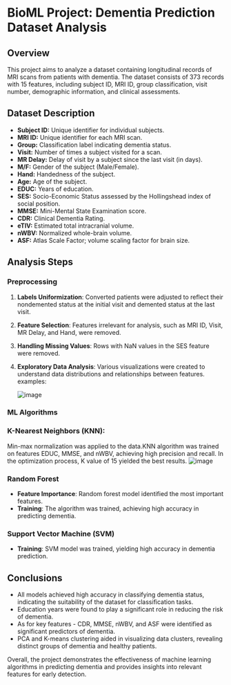 # BioML Project: Dementia Prediction Dataset Analysis

## Overview

This project aims to analyze a dataset containing longitudinal records of MRI scans from patients with dementia. The dataset consists of 373 records with 15 features, including subject ID, MRI ID, group classification, visit number, demographic information, and clinical assessments.

## Dataset Description
- **Subject ID:** Unique identifier for individual subjects.
- **MRI ID:** Unique identifier for each MRI scan.
- **Group:** Classification label indicating dementia status.
- **Visit:** Number of times a subject visited for a scan.
- **MR Delay:** Delay of visit by a subject since the last visit (in days).
- **M/F:** Gender of the subject (Male/Female).
- **Hand:** Handedness of the subject.
- **Age:** Age of the subject.
- **EDUC:** Years of education.
- **SES:** Socio-Economic Status assessed by the Hollingshead index of social position.
- **MMSE:** Mini-Mental State Examination score.
- **CDR:** Clinical Dementia Rating.
- **eTIV:** Estimated total intracranial volume.
- **nWBV:** Normalized whole-brain volume.
- **ASF:** Atlas Scale Factor; volume scaling factor for brain size.

## Analysis Steps
### Preprocessing

1. **Labels Uniformization**: Converted patients were adjusted to reflect their nondemented status at the initial visit and demented status at the last visit.
2. **Feature Selection**: Features irrelevant for analysis, such as MRI ID, Visit, MR Delay, and Hand, were removed.
3. **Handling Missing Values**: Rows with NaN values in the SES feature were removed.
4. **Exploratory Data Analysis**: Various visualizations were created to understand data distributions and relationships between features. examples:

   ![image](https://github.com/yeela8g/Dementia-Prediction-Dataset-Analysis/assets/118124478/c7414148-10e3-49be-bc7e-5949c806cb3d)


### ML Algorithms

### K-Nearest Neighbors (KNN):
Min-max normalization was applied to the data.KNN algorithm was trained on features EDUC, MMSE, and nWBV, achieving high precision and recall.
In the optimization process, K value of 15 yielded the best results.
![image](https://github.com/yeela8g/Dementia-Prediction-Dataset-Analysis/assets/118124478/ea92c858-6b6b-4460-9a70-d5b57aad1895)


### Random Forest
- **Feature Importance**: Random forest model identified the most important features.
- **Training**: The algorithm was trained, achieving high accuracy in predicting dementia.

### Support Vector Machine (SVM)
- **Training**: SVM model was trained, yielding high accuracy in dementia prediction.


## Conclusions
- All models achieved high accuracy in classifying dementia status, indicating the suitability of the dataset for classification tasks.
- Education years were found to play a significant role in reducing the risk of dementia.
- As for key features - CDR, MMSE, nWBV, and ASF were identified as significant predictors of dementia.
- PCA and K-means clustering aided in visualizing data clusters, revealing distinct groups of dementia and healthy patients.


Overall, the project demonstrates the effectiveness of machine learning algorithms in predicting dementia and provides insights into relevant features for early detection.
